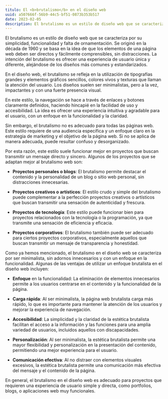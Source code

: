 ```yaml
---
titulo: El <b>brutalismo</b> en el diseño web
uuid: a507666f-56b9-44c5-bf51-0873b353b517
date: 2023-02-05
description: El brutalismo es un estilo de diseño web que se caracteriza por su simplicidad, funcionalidad y falta de ornamentación
---
```


El brutalismo es un estilo de diseño web que se caracteriza por su simplicidad, funcionalidad y falta de ornamentación. Se originó en la década de 1960 y se basa en la idea de que los elementos de una página web deben ser directos y fácilmente comprensibles, sin distracciones. La intención del brutalismo es ofrecer una experiencia de usuario única y diferente, alejándose de los diseños más comunes y estandarizados.

En el diseño web, el brutalismo se refleja en la utilización de tipografías grandes y elementos gráficos sencillos, colores vivos y texturas que llaman la atención del usuario. Los diseños suelen ser minimalistas, pero a la vez, impactantes y con una fuerte presencia visual.

En este estilo, la navegación se hace a través de enlaces y botones claramente definidos, haciendo hincapié en la facilidad de uso y accesibilidad. La idea es ofrecer una experiencia intuitiva y agradable para el usuario, con un enfoque en la funcionalidad y la claridad.

Sin embargo, el brutalismo no es adecuado para todas las páginas web. Este estilo requiere de una audiencia específica y un enfoque claro en la estrategia de marketing y el objetivo de la página web. Si no se aplica de manera adecuada, puede resultar confuso y desorganizado.

Por esta razón, este estilo suele funcionar mejor en proyectos que buscan transmitir un mensaje directo y sincero. Algunos de los proyectos que se adaptan mejor al brutalismo web son:

- **Proyectos personales o blogs**: El brutalismo permite destacar el contenido y la personalidad de un blog o sitio web personal, sin distracciones innecesarias.

- **Proyectos creativos o artísticos**: El estilo crudo y simple del brutalismo puede complementar a la perfección proyectos creativos o artísticos que buscan transmitir una sensación de autenticidad y frescura.

- **Proyectos de tecnología**: Este estilo puede funcionar bien para proyectos relacionados con la tecnología o la programación, ya que transmite una sensación de eficiencia y eficacia.

- **Proyectos corporativos**: El brutalismo también puede ser adecuado para ciertos proyectos corporativos, especialmente aquellos que buscan transmitir un mensaje de transparencia y honestidad.

Como ya hemos mencionado, el brutalismo en el diseño web se caracteriza por ser minimalista, sin adornos innecesarios y con un enfoque en la funcionalidad. Algunas de las ventajas de utilizar un enfoque brutalista en el diseño web incluyen:

- **Enfoque** en la funcionalidad: La eliminación de elementos innecesarios permite a los usuarios centrarse en el contenido y la funcionalidad de la página.

- **Carga rápida**: Al ser minimalista, la página web brutalista carga más rápido, lo que es importante para mantener la atención de los usuarios y mejorar la experiencia de navegación.

- **Accesibilidad**: La simplicidad y la claridad de la estética brutalista facilitan el acceso a la información y las funciones para una amplia variedad de usuarios, incluidos aquellos con discapacidades.

- **Personalización**: Al ser minimalista, la estética brutalista permite una mayor flexibilidad y personalización en la presentación del contenido, permitiendo una mejor experiencia para el usuario.

- **Comunicación efectiva**: Al no distraer con elementos visuales excesivos, la estética brutalista permite una comunicación más efectiva del mensaje y el contenido de la página.

En general, el brutalismo en el diseño web es adecuado para proyectos que requieren una experiencia de usuario simple y directa, como portfolios, blogs, o aplicaciones web muy funcionales.
